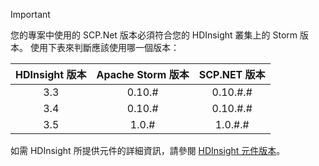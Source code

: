 > [!IMPORTANT]
> 您的專案中使用的 SCP.Net 版本必須符合您的 HDInsight 叢集上的 Storm 版本。 使用下表來判斷應該使用哪一個版本：
> 
> | HDInsight 版本 | Apache Storm 版本 | SCP.NET 版本 |
> |:---:|:---:|:---:|
> | 3.3 |0.10.# |0.10.#.# |
> | 3.4 |0.10.# |0.10.#.# |
> | 3.5 |1.0.# |1.0.#.# |
> 
> 如需 HDInsight 所提供元件的詳細資訊，請參閱 [HDInsight 元件版本](../articles/hdinsight/hdinsight-component-versioning.md)。
> 
> 


